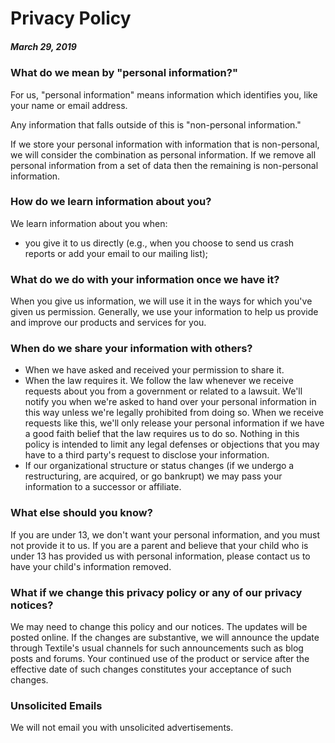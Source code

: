 # Privacy Policy

##### March 29, 2019

### What do we mean by "personal information?"

For us, "personal information" means information which identifies you, like your name or email address.

Any information that falls outside of this is "non-personal information."

If we store your personal information with information that is non-personal, we will consider the combination as personal information. If we remove all personal information from a set of data then the remaining is non-personal information.

### How do we learn information about you?

We learn information about you when:

- you give it to us directly (e.g., when you choose to send us crash reports or add your email to our mailing list);

### What do we do with your information once we have it?

When you give us information, we will use it in the ways for which you've given us permission. Generally, we use your information to help us provide and improve our products and services for you.

### When do we share your information with others?

- When we have asked and received your permission to share it.
- When the law requires it. We follow the law whenever we receive requests about you from a government or related to a lawsuit. We'll notify you when we're asked to hand over your personal information in this way unless we're legally prohibited from doing so. When we receive requests like this, we'll only release your personal information if we have a good faith belief that the law requires us to do so. Nothing in this policy is intended to limit any legal defenses or objections that you may have to a third party's request to disclose your information.
- If our organizational structure or status changes (if we undergo a restructuring, are acquired, or go bankrupt) we may pass your information to a successor or affiliate.

### What else should you know?

If you are under 13, we don't want your personal information, and you must not provide it to us. If you are a parent and believe that your child who is under 13 has provided us with personal information, please contact us to have your child's information removed.

### What if we change this privacy policy or any of our privacy notices?

We may need to change this policy and our notices. The updates will be posted online. If the changes are substantive, we will announce the update through Textile's usual channels for such announcements such as blog posts and forums. Your continued use of the product or service after the effective date of such changes constitutes your acceptance of such changes.

### Unsolicited Emails

We will not email you with unsolicited advertisements.
